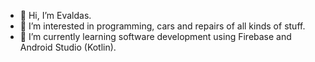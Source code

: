 - 👋 Hi, I’m Evaldas.
- 👀 I’m interested in programming, cars and repairs of all kinds of stuff.
- 🌱 I’m currently learning software development using Firebase and Android Studio (Kotlin).

<!---
Evaldash/Evaldash is a ✨ special ✨ repository because its `README.md` (this file) appears on your GitHub profile.
You can click the Preview link to take a look at your changes.
--->
